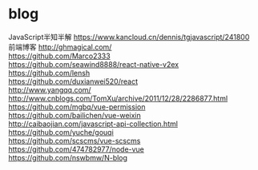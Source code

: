 # blog
JavaScript半知半解  https://www.kancloud.cn/dennis/tgjavascript/241800 <br /> 
前端博客 http://ghmagical.com/<br /> 
https://github.com/Marco2333<br/>
https://github.com/seawind8888/react-native-v2ex<br/>
https://github.com/lensh<br/>
https://github.com/duxianwei520/react<br/>
http://www.yangqq.com/<br/>
http://www.cnblogs.com/TomXu/archive/2011/12/28/2286877.html<br/>
https://github.com/mgbq/vue-permission<br/>
https://github.com/bailichen/vue-weixin<br/>
http://caibaojian.com/javascript-api-collection.html<br/>
https://github.com/yuche/gouqi<br/>
https://github.com/scscms/vue-scscms<br/>
https://github.com/474782977/node-vue<br/>
https://github.com/nswbmw/N-blog<br/>
